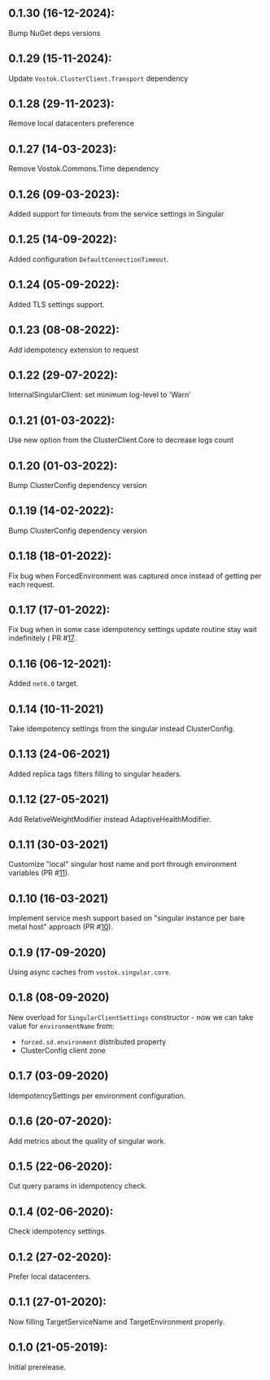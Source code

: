 ## 0.1.30 (16-12-2024): 

Bump NuGet deps versions

## 0.1.29 (15-11-2024):

Update `Vostok.ClusterClient.Transport` dependency

## 0.1.28 (29-11-2023):

Remove local datacenters preference

## 0.1.27 (14-03-2023):

Remove Vostok.Commons.Time dependency

## 0.1.26 (09-03-2023):

Added support for timeouts from the service settings in Singular

## 0.1.25 (14-09-2022):

Added configuration `DefaultConnectionTimeout`.

## 0.1.24 (05-09-2022):

Added TLS settings support.

## 0.1.23 (08-08-2022):

Add idempotency extension to request

## 0.1.22 (29-07-2022):

InternalSingularClient: set minimum log-level to 'Warn'

## 0.1.21 (01-03-2022):

Use new option from the ClusterClient.Core to decrease logs count

## 0.1.20 (01-03-2022):

Bump ClusterConfig dependency version

## 0.1.19 (14-02-2022):

Bump ClusterConfig dependency version

## 0.1.18 (18-01-2022):

Fix bug when ForcedEnvironment was captured once instead of getting per each request.

## 0.1.17 (17-01-2022):

Fix bug when in some case idempotency settings update routine stay wait indefinitely ( PR #[17](https://github.com/vostok/singular.core/pull/17).

## 0.1.16 (06-12-2021):

Added `net6.0` target.

## 0.1.14 (10-11-2021)

Take idempotency settings from the singular instead ClusterConfig.

## 0.1.13 (24-06-2021)

Added replica tags filters filling to singular headers.

## 0.1.12 (27-05-2021)

Add RelativeWeightModifier instead AdaptiveHealthModifier.

## 0.1.11 (30-03-2021)

Customize "local" singular host name and port through environment variables (PR #[11](https://github.com/vostok/clusterclient.singular/pull/11)).

## 0.1.10 (16-03-2021)

Implement service mesh support based on "singular instance per bare metal host" approach (PR #[10](https://github.com/vostok/clusterclient.singular/pull/10)).

## 0.1.9 (17-09-2020)

Using async caches from `vostok.singular.core`.

## 0.1.8 (08-09-2020)

New overload for `SingularClientSettings` constructor - now we can take value for `environmentName` from:
  * `forced.sd.environment` distributed property
  * ClusterConfig client zone

## 0.1.7 (03-09-2020)

IdempotencySettings per environment configuration.

## 0.1.6 (20-07-2020):

Add metrics about the quality of singular work.

## 0.1.5 (22-06-2020):

Cut query params in idempotency check.

## 0.1.4 (02-06-2020):

Check idempotency settings.

## 0.1.2 (27-02-2020):

Prefer local datacenters.

## 0.1.1 (27-01-2020): 

Now filling TargetServiceName and TargetEnvironment properly.

## 0.1.0 (21-05-2019): 

Initial prerelease.
